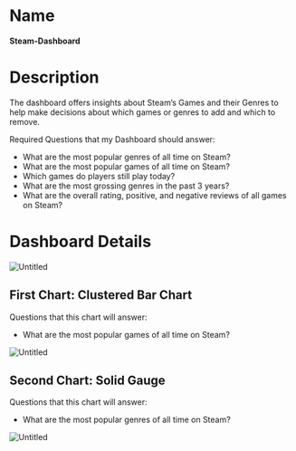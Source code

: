 Name
=======
**Steam-Dashboard**

Description
=======
The dashboard offers insights about Steam’s Games and their Genres
to help make decisions about which games or genres to add and
which to remove.

Required Questions that my Dashboard should answer:  
* What are the most popular genres of all time on Steam?
* What are the most popular games of all time on Steam?
* Which games do players still play today?
* What are the most grossing genres in the past 3 years?
* What are the overall rating, positive, and negative reviews of all games on Steam?

Dashboard Details
=======
![Untitled](https://github.com/AMBlaxe/Steam-Dashboard/assets/82550239/229e9b29-fa81-4e31-af4e-f452d4809ddc)

**First Chart**: Clustered Bar Chart  
-----------
Questions that this chart will answer:
* What are the most popular games of all time on Steam?

![Untitled](https://github.com/AMBlaxe/Steam-Dashboard/assets/82550239/ef7ebfe7-d528-4713-b144-6517e2bb263f)

**Second Chart**: Solid Gauge  
-----------
Questions that this chart will answer: 
* What are the most popular genres of all time on Steam?

![Untitled](https://github.com/AMBlaxe/Steam-Dashboard/assets/82550239/f0b84f56-2e98-46c8-8878-e22ea2ce2b10)
